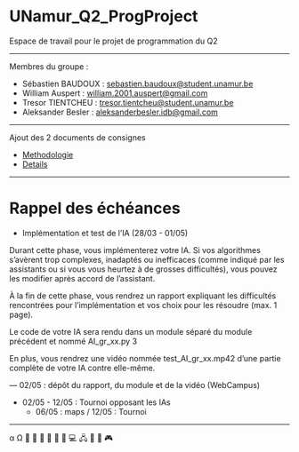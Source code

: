 # UNamur_Q2_ProgProject

Espace de travail pour le projet de programmation du Q2

---

Membres du groupe :

- Sébastien BAUDOUX : sebastien.baudoux@student.unamur.be
- William Auspert : william.2001.auspert@gmail.com
- Tresor TIENTCHEU : tresor.tientcheu@student.unamur.be
- Aleksander Besler : aleksanderbesler.idb@gmail.com

---

Ajout des 2 documents de consignes

- [Methodologie](https://github.com/Carouan/UNamur_Q2_ProgProject/blob/main/Methodologie.pdf)
- [Details](https://github.com/Carouan/UNamur_Q2_ProgProject/blob/main/Details.pdf)

---

# Rappel des échéances

* Implémentation et test de l’IA (28/03 - 01/05)

Durant cette phase, vous implémenterez votre IA. Si vos algorithmes s’avèrent trop complexes, inadaptés ou inefficaces (comme indiqué par les assistants ou si
vous vous heurtez à de grosses difficultés), vous pouvez les modifier après accord de l’assistant. 

À la fin de cette phase, vous rendrez un rapport expliquant les difficultés rencontrées pour l’implémentation et vos choix pour les résoudre (max. 1 page). 


Le code de votre IA sera rendu dans un module séparé du module précédent et nommé AI_gr_xx.py 3


En plus, vous rendrez une vidéo nommée test_AI_gr_xx.mp42 d’une partie complète de votre IA contre elle-même.


— 02/05 : dépôt du rapport, du module et de la vidéo (WebCampus)


- 02/05 - 12/05 : Tournoi opposant les IAs 
  - 06/05 : maps / 12/05 : Tournoi

---

α  Ω  :wolf: :cherries: :apple: :mouse2: :rabbit2: :deer: :computer:  🖧  :bust_in_silhouette: :robot:  🎮

